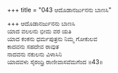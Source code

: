 +++
title = "043 ಆದೊಡಾನರ್ಜುನನು ಬಾಣಸಿ"

+++
ಆದೊಡಾನರ್ಜುನನು ಬಾಣಸಿ  
ಯಾದ ವಲಲನು ಭೀಮ ವರ ಯತಿ  
ಯಾದ ಕಂಕನು ಧರ್ಮಪುತ್ರನು ನಿಮ್ಮ ಗೋಕುಲವ  
ಕಾದವನು ಸಹದೇವ ರಾವುತ  
ನಾದವನು ನಕುಲನು ವಿಳಾಸಿನಿ  
ಯಾದವಳು ಸೈರಂಧ್ರಿ ರಾಣೀವಾಸವೆಮಗೆಂದ      ॥43॥